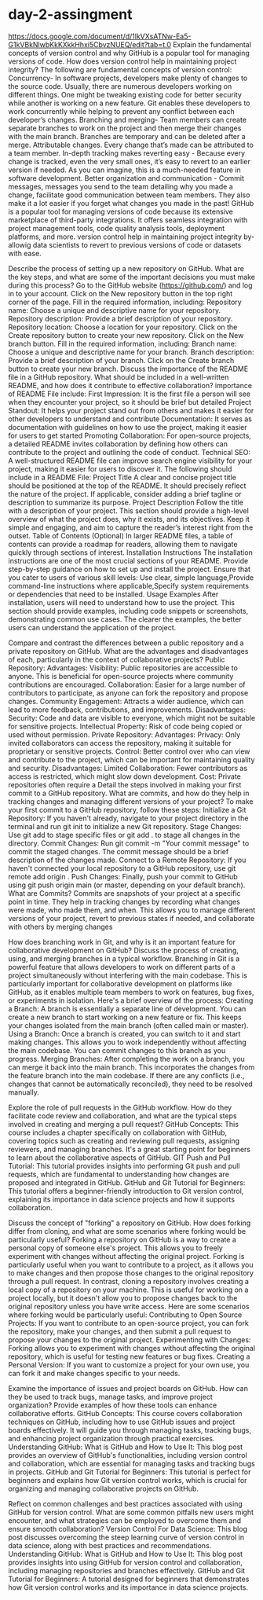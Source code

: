 # day-2-assingment
https://docs.google.com/document/d/1lkVXsATNw-Ea5-G1kVBkNlwbKkKXkkHhxi5CbvzNUEQ/edit?tab=t.0
Explain the fundamental concepts of version control and why GitHub is a popular tool for managing versions of code. How does version control help in maintaining project integrity?
The following are fundamental concepts of version control:
Concurrency- In software projects, developers make plenty of changes to the source code. Usually, there are numerous developers working on different things. One might be tweaking existing code for better security while another is working on a new feature. Git enables these developers to work concurrently while helping to prevent any conflict between each developer’s changes. 
Branching and merging- Team members can create separate branches to work on the project and then merge their changes with the main branch. Branches are temporary and can be deleted after a merge. 
Attributable changes. Every change that’s made can be attributed to a team member. 
In-depth tracking makes reverting easy - Because every change is tracked, even the very small ones, it’s easy to revert to an earlier version if needed. As you can imagine, this is a much-needed feature in software development.
Better organization and communication - Commit messages, messages you send to the team detailing why you made a change, facilitate good communication between team members. They also make it a lot easier if you forget what changes you made in the past!
GitHub is a popular tool for managing versions of code because its extensive marketplace of third-party integrations. It offers seamless integration with project management tools, code quality analysis tools, deployment platforms, and more.
version control help in maintaining project integrity by-allowig data scientists to revert to previous versions of code or datasets with ease. 
  
Describe the process of setting up a new repository on GitHub. What are the key steps, and what are some of the important decisions you must make during this process?
Go to the GitHub website (https://github.com/) and log in to your account.
Click on the New repository button in the top right corner of the page.
Fill in the required information, including:
Repository name: Choose a unique and descriptive name for your repository.
Repository description: Provide a brief description of your repository.
Repository location: Choose a location for your repository.
Click on the Create repository button to create your new repository.
Click on the New branch button.
Fill in the required information, including:
Branch name: Choose a unique and descriptive name for your branch.
Branch description: Provide a brief description of your branch.
Click on the Create branch button to create your new branch.
Discuss the importance of the README file in a GitHub repository. What should be included in a well-written README, and how does it contribute to effective collaboration?
importance of README File include:
First Impression: It is the first file a person will see when they encounter your project, so it should be brief but detailed
Project Standout: It helps your project stand out from others and makes it easier for other developers to understand and contribute
Documentation: It serves as documentation with guidelines on how to use the project, making it easier for users to get started
Promoting Collaboration: For open-source projects, a detailed README invites collaboration by defining how others can contribute to the project and outlining the code of conduct.
Technical SEO: A well-structured README file can improve search engine visibility for your project, making it easier for users to discover it.
The following should include in a README File:
Project Title
A clear and concise project title should be positioned at the top of the README. It should precisely reflect the nature of the project. If applicable, consider adding a brief tagline or description to summarize its purpose.
Project Description
Follow the title with a description of your project. This section should provide a high-level overview of what the project does, why it exists, and its objectives. Keep it simple and engaging, and aim to capture the reader’s interest right from the outset.
Table of Contents (Optional)
In larger README files, a table of contents can provide a roadmap for readers, allowing them to navigate quickly through sections of interest.
Installation Instructions
The installation instructions are one of the most crucial sections of your README. Provide step-by-step guidance on how to set up and install the project. Ensure that you cater to users of various skill levels:
Use clear, simple language,Provide command-line instructions where applicable,Specify system requirements or dependencies that need to be installed.
Usage Examples
After installation, users will need to understand how to use the project. This section should provide examples, including code snippets or screenshots, demonstrating common use cases. The clearer the examples, the better users can understand the application of the project.

Compare and contrast the differences between a public repository and a private repository on GitHub. What are the advantages and disadvantages of each, particularly in the context of collaborative projects?
Public Repository:
Advantages:
Visibility: Public repositories are accessible to anyone. This is beneficial for open-source projects where community contributions are encouraged.
Collaboration: Easier for a large number of contributors to participate, as anyone can fork the repository and propose changes.
Community Engagement: Attracts a wider audience, which can lead to more feedback, contributions, and improvements.
Disadvantages:
Security: Code and data are visible to everyone, which might not be suitable for sensitive projects.
Intellectual Property: Risk of code being copied or used without permission.
Private Repository:
Advantages:
Privacy: Only invited collaborators can access the repository, making it suitable for proprietary or sensitive projects.
Control: Better control over who can view and contribute to the project, which can be important for maintaining quality and security.
Disadvantages:
Limited Collaboration: Fewer contributors as access is restricted, which might slow down development.
Cost: Private repositories often require a
Detail the steps involved in making your first commit to a GitHub repository. What are commits, and how do they help in tracking changes and managing different versions of your project?
To make your first commit to a GitHub repository, follow these steps:
Initialize a Git Repository: If you haven't already, navigate to your project directory in the terminal and run git init to initialize a new Git repository.
Stage Changes: Use git add <file> to stage specific files or git add . to stage all changes in the directory.
Commit Changes: Run git commit -m "Your commit message" to commit the staged changes. The commit message should be a brief description of the changes made.
Connect to a Remote Repository: If you haven't connected your local repository to a GitHub repository, use git remote add origin <repository-url>.
Push Changes: Finally, push your commit to GitHub using git push origin main (or master, depending on your default branch).
What are Commits?
Commits are snapshots of your project at a specific point in time. They help in tracking changes by recording what changes were made, who made them, and when. This allows you to manage different versions of your project, revert to previous states if needed, and collaborate with others by merging changes

How does branching work in Git, and why is it an important feature for collaborative development on GitHub? Discuss the process of creating, using, and merging branches in a typical workflow.
Branching in Git is a powerful feature that allows developers to work on different parts of a project simultaneously without interfering with the main codebase. This is particularly important for collaborative development on platforms like GitHub, as it enables multiple team members to work on features, bug fixes, or experiments in isolation. Here's a brief overview of the process:
Creating a Branch: A branch is essentially a separate line of development. You can create a new branch to start working on a new feature or fix. This keeps your changes isolated from the main branch (often called main or master).
Using a Branch: Once a branch is created, you can switch to it and start making changes. This allows you to work independently without affecting the main codebase. You can commit changes to this branch as you progress.
Merging Branches: After completing the work on a branch, you can merge it back into the main branch. This incorporates the changes from the feature branch into the main codebase. If there are any conflicts (i.e., changes that cannot be automatically reconciled), they need to be resolved manually.

Explore the role of pull requests in the GitHub workflow. How do they facilitate code review and collaboration, and what are the typical steps involved in creating and merging a pull request?
GitHub Concepts: This course includes a chapter specifically on collaboration with GitHub, covering topics such as creating and reviewing pull requests, assigning reviewers, and managing branches. It's a great starting point for beginners to learn about the collaborative aspects of GitHub.
GIT Push and Pull Tutorial: This tutorial provides insights into performing Git push and pull requests, which are fundamental to understanding how changes are proposed and integrated in GitHub.
GitHub and Git Tutorial for Beginners: This tutorial offers a beginner-friendly introduction to Git version control, explaining its importance in data science projects and how it supports collaboration.

Discuss the concept of "forking" a repository on GitHub. How does forking differ from cloning, and what are some scenarios where forking would be particularly useful?
Forking a repository on GitHub is a way to create a personal copy of someone else's project. This allows you to freely experiment with changes without affecting the original project. Forking is particularly useful when you want to contribute to a project, as it allows you to make changes and then propose those changes to the original repository through a pull request.
In contrast, cloning a repository involves creating a local copy of a repository on your machine. This is useful for working on a project locally, but it doesn't allow you to propose changes back to the original repository unless you have write access.
Here are some scenarios where forking would be particularly useful:
Contributing to Open Source Projects: If you want to contribute to an open-source project, you can fork the repository, make your changes, and then submit a pull request to propose your changes to the original project.
Experimenting with Changes: Forking allows you to experiment with changes without affecting the original repository, which is useful for testing new features or bug fixes.
Creating a Personal Version: If you want to customize a project for your own use, you can fork it and make changes specific to your needs.

Examine the importance of issues and project boards on GitHub. How can they be used to track bugs, manage tasks, and improve project organization? Provide examples of how these tools can enhance collaborative efforts.
GitHub Concepts: This course covers collaboration techniques on GitHub, including how to use GitHub issues and project boards effectively. It will guide you through managing tasks, tracking bugs, and enhancing project organization through practical exercises.
Understanding GitHub: What is GitHub and How to Use It: This blog post provides an overview of GitHub's functionalities, including version control and collaboration, which are essential for managing tasks and tracking bugs in projects.
GitHub and Git Tutorial for Beginners: This tutorial is perfect for beginners and explains how Git version control works, which is crucial for organizing and managing collaborative projects on GitHub.

Reflect on common challenges and best practices associated with using GitHub for version control. What are some common pitfalls new users might encounter, and what strategies can be employed to overcome them and ensure smooth collaboration?
Version Control For Data Science: This blog post discusses overcoming the steep learning curve of version control in data science, along with best practices and recommendations.
Understanding GitHub: What is GitHub and How to Use It: This blog post provides insights into using GitHub for version control and collaboration, including managing repositories and branches effectively.
GitHub and Git Tutorial for Beginners: A tutorial designed for beginners that demonstrates how Git version control works and its importance in data science projects.
